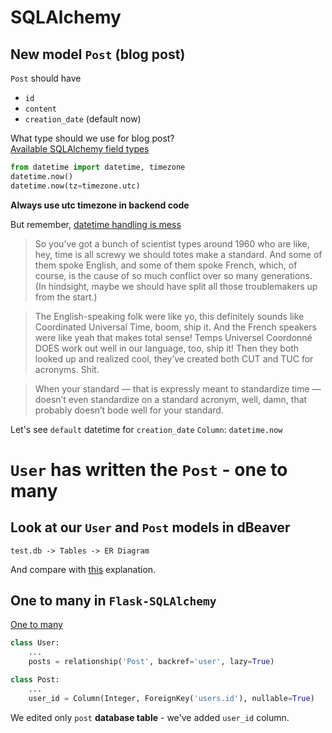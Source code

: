 # SQLAlchemy

## New model `Post` (blog post)
`Post` should have
* `id`
* `content`
* `creation_date` (default now)

What type should we use for blog post?  
[Available SQLAlchemy field types](https://docs.sqlalchemy.org/en/13/core/type_basics.html?highlight=datetime#generic-types)

```python
from datetime import datetime, timezone
datetime.now()
datetime.now(tz=timezone.utc)
```

**Always use utc timezone in backend code**

But remember, [datetime handling is mess](https://zachholman.com/talk/utc-is-enough-for-everyone-right)
> So you’ve got a bunch of scientist types around 1960 who are like, hey, time is all screwy we should totes make a standard. And some of them spoke English, and some of them spoke French, which, of course, is the cause of so much conflict over so many generations. (In hindsight, maybe we should have split all those troublemakers up from the start.)

> The English-speaking folk were like yo, this definitely sounds like Coordinated Universal Time, boom, ship it. And the French speakers were like yeah that makes total sense! Temps Universel Coordonné DOES work out well in our language, too, ship it! Then they both looked up and realized cool, they’ve created both CUT and TUC for acronyms. Shit.

> When your standard — that is expressly meant to standardize time — doesn’t even standardize on a standard acronym, well, damn, that probably doesn’t bode well for your standard.

Let's see `default` datetime for `creation_date` `Column`: `datetime.now`

# `User` has written the `Post` - one to many

## Look at our `User` and `Post` models in dBeaver
```
test.db -> Tables -> ER Diagram
```

And compare with [this](https://fmhelp.filemaker.com/help/18/fmp/en/index.html#page/FMP_Help/one-to-many-relationships.html)
explanation.

## One to many in `Flask-SQLAlchemy`

[One to many](https://docs.sqlalchemy.org/en/13/orm/basic_relationships.html#one-to-many)

```python
class User:
    ...
    posts = relationship('Post', backref='user', lazy=True)

class Post:
    ...
    user_id = Column(Integer, ForeignKey('users.id'), nullable=True)
```

We edited only `post` **database table** - we've added `user_id` column.
